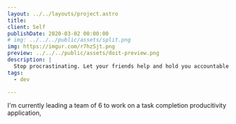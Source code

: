 ```yaml
---
layout: ../../layouts/project.astro
title: 
client: Self
publishDate: 2020-03-02 00:00:00
# img: ../../../public/assets/split.png
img: https://imgur.com/r7hzSjt.png
preview: ../../../public/assets/doit-preview.png
description: |
  Stop procrastinating. Let your friends help and hold you accountable for the most important things. 
tags:
  - dev

---
```


I'm currently leading a team of 6 to work on a task completion producitivity application, 




